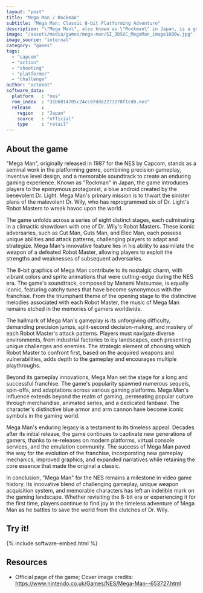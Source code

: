 ```yaml
---
layout: "post"
title: "Mega Man / Rockman"
subtitle: "Mega Man: Classic 8-bit Platforming Adventure"
description: "\"Mega Man\", also known as \"Rockman\" in Japan, is a groundbreaking 1987 Nintendo Entertainment System (NES) game developed by Capcom. Set in a futuristic world, players assume the role of the titular hero, Mega Man, as he battles the nefarious Dr. Wily and his army of rogue robots. Renowned for its challenging platforming, innovative \"Robot Master\" boss battles, and iconic 8-bit soundtrack, Mega Man is a timeless classic that laid the foundation for the beloved franchise."
image: "/assets/media/games/mega-man/SI_3DSVC_MegaMan_image1600w.jpg"
image_source: "internal"
category: "games"
tags:
  - "capcom"
  - "action"
  - "shooting"
  - "platformer"
  - "challenge"
author: "octobot"
software_data:
  platform   : "nes"
  rom_index  : "31b6014705c24cc87dde2273278f1cd0.nes"
  release    :
    region   : "Japan"
    source   : "official"
    type     : "retail"
---
```


## About the game

"Mega Man", originally released in 1987 for the NES by Capcom, stands as a seminal work in the platforming genre, combining precision gameplay, inventive level design, and a memorable soundtrack to create an enduring gaming experience. Known as "Rockman" in Japan, the game introduces players to the eponymous protagonist, a blue android created by the benevolent Dr. Light. Mega Man's primary mission is to thwart the sinister plans of the malevolent Dr. Wily, who has reprogrammed six of Dr. Light's Robot Masters to wreak havoc upon the world.

The game unfolds across a series of eight distinct stages, each culminating in a climactic showdown with one of Dr. Wily's Robot Masters. These iconic adversaries, such as Cut Man, Guts Man, and Elec Man, each possess unique abilities and attack patterns, challenging players to adapt and strategize. Mega Man's innovative feature lies in his ability to assimilate the weapon of a defeated Robot Master, allowing players to exploit the strengths and weaknesses of subsequent adversaries.

The 8-bit graphics of Mega Man contribute to its nostalgic charm, with vibrant colors and sprite animations that were cutting-edge during the NES era. The game's soundtrack, composed by Manami Matsumae, is equally iconic, featuring catchy tunes that have become synonymous with the franchise. From the triumphant theme of the opening stage to the distinctive melodies associated with each Robot Master, the music of Mega Man remains etched in the memories of gamers worldwide.

The hallmark of Mega Man's gameplay is its unforgiving difficulty, demanding precision jumps, split-second decision-making, and mastery of each Robot Master's attack patterns. Players must navigate diverse environments, from industrial factories to icy landscapes, each presenting unique challenges and enemies. The strategic element of choosing which Robot Master to confront first, based on the acquired weapons and vulnerabilities, adds depth to the gameplay and encourages multiple playthroughs.

Beyond its gameplay innovations, Mega Man set the stage for a long and successful franchise. The game's popularity spawned numerous sequels, spin-offs, and adaptations across various gaming platforms. Mega Man's influence extends beyond the realm of gaming, permeating popular culture through merchandise, animated series, and a dedicated fanbase. The character's distinctive blue armor and arm cannon have become iconic symbols in the gaming world.

Mega Man's enduring legacy is a testament to its timeless appeal. Decades after its initial release, the game continues to captivate new generations of gamers, thanks to re-releases on modern platforms, virtual console services, and the emulation community. The success of Mega Man paved the way for the evolution of the franchise, incorporating new gameplay mechanics, improved graphics, and expanded narratives while retaining the core essence that made the original a classic.

In conclusion, "Mega Man" for the NES remains a milestone in video game history. Its innovative blend of challenging gameplay, unique weapon acquisition system, and memorable characters has left an indelible mark on the gaming landscape. Whether revisiting the 8-bit era or experiencing it for the first time, players continue to find joy in the timeless adventure of Mega Man as he battles to save the world from the clutches of Dr. Wily.

## Try it!

{% include software-embed.html %}

## Resources

* Official page of the game; Cover image credits: <https://www.nintendo.co.uk/Games/NES/Mega-Man--653727.html>

